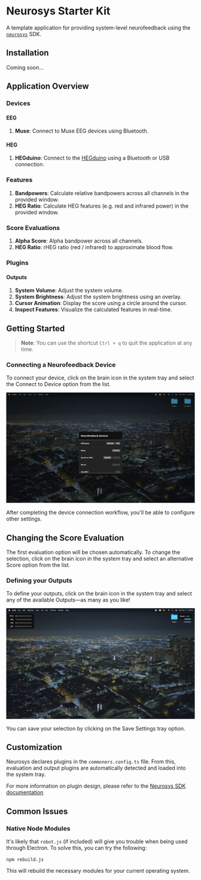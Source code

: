 # Neurosys Starter Kit
A template application for providing system-level neurofeedback using the [`neurosys`](https://github.com/neuralinterfaces/neurosys) SDK.

## Installation
Coming soon...

## Application Overview
### Devices
#### EEG
1. **Muse**: Connect to Muse EEG devices using Bluetooth.

#### HEG
1. **HEGduino**: Connect to the [HEGduino](https://github.com/joshbrew/HEG_ESP32_Delobotomizer) using a Bluetooth or USB connection.

### Features
1. **Bandpowers**: Calculate relative bandpowers across all channels in the provided window.
2. **HEG Ratio**: Calculate HEG features (e.g. red and infrared power) in the provided window.

### Score Evaluations
1. **Alpha Score**: Alpha bandpower across all channels.
2. **HEG Ratio**: rHEG ratio (red / infrared) to approximate blood flow.

### Plugins
#### Outputs
1. **System Volume**: Adjust the system volume.
2. **System Brightness**: Adjust the system brightness using an overlay.
3. **Cursor Animation**: Display the score using a circle around the cursor.
4. **Inspect Features**: Visualize the calculated features in real-time.

## Getting Started
> **Note**: You can use the shortcut `Ctrl + q` to quit the application at any time.

### Connecting a Neurofeedback Device
To connect your device, click on the brain icon in the system tray and select the Connect to Device option from the list.

![Neurosys Device Connection Workflow](./docs/assets/screenshots/DeviceConnection-min.png)

After completing the device connection workflow, you'll be able to configure other settings.

## Changing the Score Evaluation
The first evaluation option will be chosen automatically. To change the selection, click on the brain icon in the system tray and select an alternative Score option from the list.

### Defining your Outputs
To define your outputs, click on the brain icon in the system tray and select any of the available Outputs—as many as you like!

![Neurosys Output Selection](./docs/assets/screenshots/OutputSelection-min.png)

You can save your selection by clicking on the Save Settings tray option.

## Customization
Neurosys declares plugins in the `commoners.config.ts` file. From this, evaluation and output plugins are automatically detected and loaded into the system tray.

For more information on plugin design, please refer to the [Neurosys SDK documentation](https://github.com/neuralinterfaces/neurosys#plugin-design)



## Common Issues
### Native Node Modules
It's likely that `robot.js` (if included) will give you trouble when being used through Electron. To solve this, you can try the following:
```
npm rebuild.js
```

This will rebuild the necessary modules for your current operating system.